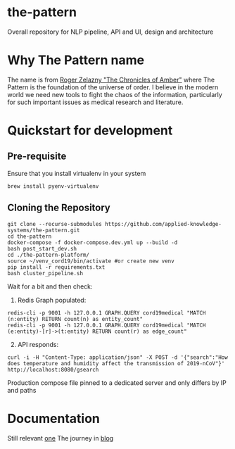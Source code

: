 # the-pattern
Overall repository for NLP pipeline, API and UI, design and architecture

# Why The Pattern name
The name is from [Roger Zelazny "The Chronicles of Amber"](https://en.wikipedia.org/wiki/The_Chronicles_of_Amber#The_Pattern_and_the_Logrus) where The Pattern is the foundation of the universe of order. 
I believe in the modern world we need new tools to fight the chaos of the information, particularly for such important issues as medical research and literature. 

# Quickstart for development

## Pre-requisite

Ensure that you install virtualenv in your system

```
brew install pyenv-virtualenv  
```

## Cloning the Repository

```
git clone --recurse-submodules https://github.com/applied-knowledge-systems/the-pattern.git
cd the-pattern
docker-compose -f docker-compose.dev.yml up --build -d
bash post_start_dev.sh
cd ./the-pattern-platform/
source ~/venv_cord19/bin/activate #or create new venv
pip install -r requirements.txt
bash cluster_pipeline.sh
```
Wait for a bit and then check:
1) Redis Graph populated: 
```
redis-cli -p 9001 -h 127.0.0.1 GRAPH.QUERY cord19medical "MATCH (n:entity) RETURN count(n) as entity_count" 
redis-cli -p 9001 -h 127.0.0.1 GRAPH.QUERY cord19medical "MATCH (e:entity)-[r]->(t:entity) RETURN count(r) as edge_count"
```
2) API responds: 
```
curl -i -H "Content-Type: application/json" -X POST -d '{"search":"How does temperature and humidity affect the transmission of 2019-nCoV"}' http://localhost:8080/gsearch
```

Production compose file pinned to a dedicated server and only differs by IP and paths

# Documentation
Still relevant [one](https://alexmikhalev.github.io/cord19redisknowledgegraph/)
The journey in [blog](https://alexmikhalev.medium.com)
